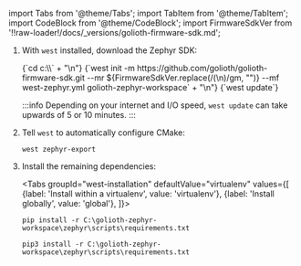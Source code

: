 import Tabs from '@theme/Tabs';
import TabItem from '@theme/TabItem';
import CodeBlock from '@theme/CodeBlock';
import FirmwareSdkVer from '!!raw-loader!/docs/_versions/golioth-firmware-sdk.md';

1. With `west` installed, download the Zephyr SDK:

    <CodeBlock language="console">
        {`cd c:\\` + "\n"}
        {`west init -m https://github.com/golioth/golioth-firmware-sdk.git --mr ${FirmwareSdkVer.replace(/(\n)/gm, "")} --mf west-zephyr.yml golioth-zephyr-workspace` + "\n"}
        {`west update`}
    </CodeBlock>

    :::info
    Depending on your internet and I/O speed, `west update` can take upwards of 5 or 10 minutes.
    :::

2. Tell `west` to automatically configure CMake:

    ```
    west zephyr-export
    ```

3. Install the remaining dependencies:

    <Tabs
    groupId="west-installation"
    defaultValue="virtualenv"
    values={[
    {label: 'Install within a virtualenv', value: 'virtualenv'},
    {label: 'Install globally', value: 'global'},
    ]}>
    <TabItem value="virtualenv">

    ```
    pip install -r C:\golioth-zephyr-workspace\zephyr\scripts\requirements.txt
    ```

    </TabItem>
    <TabItem value="global">

    ```
    pip3 install -r C:\golioth-zephyr-workspace\zephyr\scripts\requirements.txt
    ```

    </TabItem>
    </Tabs>
